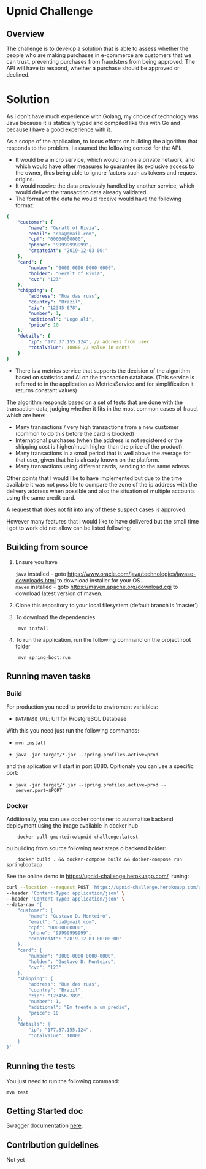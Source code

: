 Upnid Challenge
===========

Overview
--------

The challenge is to develop a solution that is able to assess whether the people who are making purchases in e-commerce are customers that we can trust, preventing purchases from fraudsters from being approved. The API will have to respond, whether a purchase should be approved or declined.


# Solution

As i don't have much experience with Golang, my choice of technology was Java because it is statically typed and compiled like this with Go and because I have a good experience with it.

As a scope of the application, to focus efforts on building the algorithm that responds to the problem, I assumed the following context for the API:

- It would be a micro service, which would run on a private network, and which would have other measures to guarantee its exclusive access to the owner, thus being able to ignore factors such as tokens and request origins.
- It would receive the data previously handled by another service, which would deliver the transaction data already validated.
- The format of the data he would receive would have the following format:

```yaml
{
    "customer": {
        "name": "Geralt of Rivia",
        "email": "opa@gmail.com",
        "cpf": "00000000000",
        "phone": "99999999999",
        "createdAt": "2019-12-03 00:"
    },
    "card": {
        "number": "0000-0000-0000-0000",
        "holder": "Geralt of Rivia",
        "cvc": "123"
    },
    "shipping": {
        "address": "Rua das ruas",
        "country": "Brazil",
        "zip": "12345-678",
        "number": 1,
        "aditional": "Logo ali",
        "price": 10
    },
    "details": {
        "ip": "177.37.155.124", // address from user
        "totalValue": 10000 // value in cents
    }
}
```

- There is a metrics service that supports the decision of the algorithm based on statistics and AI on the transaction database. (This service is referred to in the application as MetricsService and for simplification it returns constant values)

The algorithm responds based on a set of tests that are done with the transaction data, judging whether it fits in the most common cases of fraud, which are here:

- Many transactions / very high transactions from a new customer (common to do this before the card is blocked)
- International purchases (when the address is not registered or the shipping cost is higher/much higher than the price of the product).
- Many transactions in a small period that is well above the average for that user, given that he is already known on the platform.
- Many transactions using different cards, sending to the same adress.

Other points that I would like to have implemented but due to the time available it was not possible to compare the zone of the ip address with the delivery address when possible and also the situation of multiple accounts using the same credit card.

A request that does not fit into any of these suspect cases is approved.

However many features that i would like to have delivered but the small time i got to work did not allow can be listed following:

## Building from source

1. Ensure you have 

   ```java``` installed - goto https://www.oracle.com/java/technologies/javase-downloads.html to download installer for your OS.    
   ```maven``` installed - goto https://maven.apache.org/download.cgi to download latest version of maven.

1. Clone this repository to your local filesystem (default branch is 'master')

1. To download the dependencies
   ```
    mvn install
   ```

1. To run the application, run the following command on the project root folder

   ```
    mvn spring-boot:run
   ```

## Running maven tasks


### Build

For production you need to provide to enviroment variables:

* `DATABASE_URL`: Url for ProstgreSQL Database

With this you need just run the following commands:

* `mvn install`

* `java -jar target/*.jar --spring.profiles.active=prod`

and the aplication will start in port 8080. Opitionaly you can use a specific port:

* `java -jar target/*.jar --spring.profiles.active=prod --server.port=$PORT`

### Docker

Additionally, you can use docker container to automatise backend deployment using the image available in docker hub 

``` 
    docker pull gmonteiro/upnid-challenge:latest
```

ou building from source following next steps o backend bolder:

```
    docker build . && docker-compose build && docker-compose run springbootapp
```


See the online demo in https://upnid-challenge.herokuapp.com/, runing:
```bash
curl --location --request POST 'https://upnid-challenge.herokuapp.com/approval' \
--header 'Content-Type: application/json' \
--header 'Content-Type: application/json' \
--data-raw '{
    "customer": {
        "name": "Gustavo D. Monteiro",
        "email": "opa@gmail.com",
        "cpf": "00000000000",
        "phone": "99999999999",
        "createdAt": "2019-12-03 00:00:00"
    },
    "card": {
        "number": "0000-0000-0000-0000",
        "holder": "Gustavo D. Monteiro",
        "cvc": "123"
    },
    "shipping": {
        "address": "Rua das ruas",
        "country": "Brazil",
        "zip": "123456-789",
        "number": 1,
        "aditional": "Em frente a um prédio",
        "price": 10
    },
    "details": {
		"ip": "177.37.155.124",
        "totalValue": 10000
    }
}'
```

## Running the tests

You just need to run the following command:

`mvn test`

## Getting Started doc

Swagger documentation [here](https://upnid-challenge.herokuapp.com/swagger-ui.html).


## Contribution guidelines

Not yet